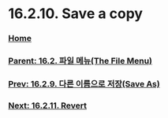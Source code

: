 # 16.2.10. Save a copy

### [Home](./00-home.md)
### [Parent: 16.2. 파일 메뉴(The File Menu)](./16-02-00-the-file-menu.md)
### [Prev: 16.2.9. 다른 이름으로 저장(Save As)](./16-02-09-00-save-as.md)
### [Next: 16.2.11. Revert](./16-02-11-revert.md)
